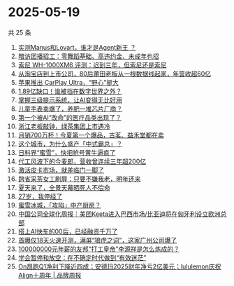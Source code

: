 # 2025-05-19

共 25 条

<!-- BEGIN 36KR -->
<!-- 最后更新时间 2025-05-19 04:13:07 +0800 -->
1. [实测Manus和Lovart，谁才是Agent新王 ？](https://36kr.com/p/3296536645543175)
1. [暗访团播招工：零舞蹈基础、高违约金、未成年也招](https://36kr.com/p/3296789214873865)
1. [索尼 WH-1000XM6 评测：迟到三年，但索尼还是索尼](https://36kr.com/p/3296177570187272)
1. [从淘宝店到上市公司，80后莆田老板从一根数据线起家，年营收超60亿](https://36kr.com/p/3296709414734085)
1. [苹果推出 CarPlay Ultra，“野心”挺大](https://36kr.com/p/3296827417249800)
1. [1.89亿缺口！谁被挡在数字世界之外？](https://36kr.com/p/3296344301865224)
1. [掌握三级提示系统，让AI变得无比好用](https://36kr.com/p/3280808756519298)
1. [儿童手表卖爆了，养肥一堆芯片厂商？](https://36kr.com/p/3296447279220738)
1. [第一个被AI“改命”的医疗品类出现了？](https://36kr.com/p/3296647500908544)
1. [浙江老板敲钟，绿茶集团上市遇冷](https://36kr.com/p/3296262223644672)
1. [月销700万杯！今夏第一个爆品，古茗、益禾堂都在卖](https://36kr.com/p/3297442705803527)
1. [这个城市，为什么盛产「中式霸总」？](https://36kr.com/p/3296002786183429)
1. [日料界“蜜雪”，快把抢号黄牛逼疯了](https://36kr.com/p/3296361398044672)
1. [代工风波下的今麦郎，营收曾连续三年超200亿](https://36kr.com/p/3296260494067971)
1. [激活皮卡市场，就差临门一脚了](https://36kr.com/p/3297388308793604)
1. [跨省采茶女工刷屏：只要不嫌我老，明年还来](https://36kr.com/p/3297417786738688)
1. [夏天来了，全景天幕晒死人不偿命](https://36kr.com/p/3295975112394761)
1. [27岁，我停经了](https://36kr.com/p/3295099279493384)
1. [蜜雪冰城，「攻陷」中产厨房？](https://36kr.com/p/3297418229713152)
1. [中国公司全球化周报｜美团Keeta进入巴西市场/比亚迪将在匈牙利设立欧洲总部](https://36kr.com/p/3296335926904832)
1. [搭上AI快车的00后，已经融资千万了](https://36kr.com/p/3295095526803717)
1. [首曝仅18天火速开测，满屏“狼虎之词”，这家广州公司爆了](https://36kr.com/p/3295306991077378)
1. [100000000元年薪的友邦“打工皇帝”李源祥是怎么炼成的？](https://36kr.com/p/3296099616016387)
1. [学会暂停和放空：在不确定时代做到“有效迷茫”](https://36kr.com/p/3295946311911683)
1. [On昂跑Q1净利下降近四成；安德玛2025财年净亏2亿美元；lululemon庆祝Align十周年 | 品牌周报](https://36kr.com/p/3297813535049734)
<!-- END 36KR -->